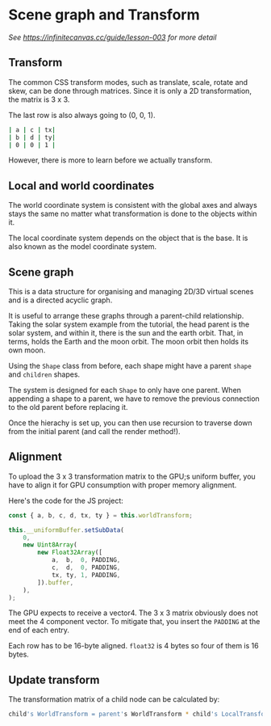 # Scene graph and Transform

_See https://infinitecanvas.cc/guide/lesson-003 for more detail_

## Transform
The common CSS transform modes, such as translate, scale, rotate and skew, can be done through matrices. Since it is only a 2D transformation, the matrix is 3 x 3.

The last row is also always going to (0, 0, 1).

```bash
| a | c | tx|
| b | d | ty|
| 0 | 0 | 1 |
```

However, there is more to learn before we actually transform.

## Local and world coordinates
The world coordinate system is consistent with the global axes and always stays the same no matter what transformation is done to the objects within it.

The local coordinate system depends on the object that is the base. It is also known as the model coordinate system.

## Scene graph
This is a data structure for organising and managing 2D/3D virtual scenes and is a directed acyclic graph.

It is useful to arrange these graphs through a parent-child relationship. Taking the solar system example from the tutorial, the head parent is the solar system, and within it, there is the sun and the earth orbit. That, in terms, holds the Earth and the moon orbit. The moon orbit then holds its own moon.

Using the `Shape` class from before, each shape might have a parent `shape` and `children` shapes.

The system is designed for each `Shape` to only have one parent. When appending a shape to a parent, we have to remove the previous connection to the old parent before replacing it.

Once the hierachy is set up, you can then use recursion to traverse down from the initial parent (and call the render method!).

## Alignment
To upload the 3 x 3 transformation matrix to the GPU;s uniform buffer, you have to align it for GPU consumption with proper memory alignment. 

Here's the code for the JS project:

```js
const { a, b, c, d, tx, ty } = this.worldTransform;

this.__uniformBuffer.setSubData(
    0,
    new Uint8Array(
        new Float32Array([
            a,  b,  0, PADDING,
            c,  d,  0, PADDING,
            tx, ty, 1, PADDING,
        ]).buffer,
    ),
);
```

The GPU expects to receive a vector4. The 3 x 3 matrix obviously does not meet the 4 component vector. To mitigate that, you insert the `PADDING` at the end of each entry.

Each row has to be 16-byte aligned. `float32` is 4 bytes so four of them is 16 bytes.


## Update transform
The transformation matrix of a child node can be calculated by:
```bash
child's WorldTransform = parent's WorldTransform * child's LocalTransform
```
